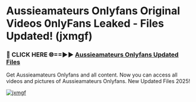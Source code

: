 # Aussieamateurs Onlyfans Original Videos 0nlyFans Leaked - Files Updated! (jxmgf)

<h3>🔴 CLICK HERE 🌐==►► <a href="https://tinyurl.com/2m67pmp6" rel="nofollow">Aussieamateurs Onlyfans Updated Files</a></h3>

Get Aussieamateurs Onlyfans and all content. Now you can access all videos and pictures of Aussieamateurs Onlyfans. New Updated Files 2025!

[![jxmgf](https://i.imgur.com/H4QAA4z.gif)](https://tinyurl.com/2m67pmp6)